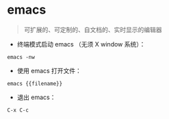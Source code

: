 # emacs

> 可扩展的、可定制的、自文档的、实时显示的编辑器

- 终端模式启动 emacs  （无须 X window 系统）：

`emacs -nw`

- 使用 emacs 打开文件：

`emacs {{filename}}`

- 退出 emacs：

`C-x C-c`

[#]: contributors: ([王兴宇，Linux 中國]，[darksuོn])